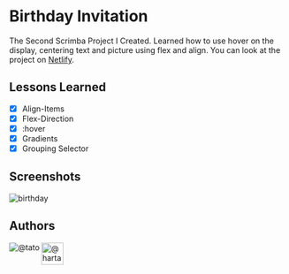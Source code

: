 # Birthday Invitation

The Second Scrimba Project I Created. Learned how to use hover on the display, centering text and picture using flex and align. You can look at the project on [Netlify](https://storied-dodol-0e803a.netlify.app/).

## Lessons Learned

- [x]  Align-Items
- [x]  Flex-Direction
- [x]  :hover
- [x]  Gradients
- [x]  Grouping Selector

## Screenshots

![birthday](https://user-images.githubusercontent.com/80773310/197153084-20426775-414c-4f3c-a0c8-303a86e14ce5.png)

## Authors

<a href="https://github.com/DHCJS">
 <img align="left" src="https://user-images.githubusercontent.com/80773310/199714215-60064183-68b4-4367-96a0-1ac5bd1d4bfb.png" alt=@tato /></a>
 

 <a href="https://medium.com/@hartatociptajaya" target="blank">
 <img align="left" src="https://user-images.githubusercontent.com/36799589/96227773-3acc6080-0fb2-11eb-837f-f5026d472969.jpg" alt="@hartatociptajaya" width="40" height="40"/></a>
